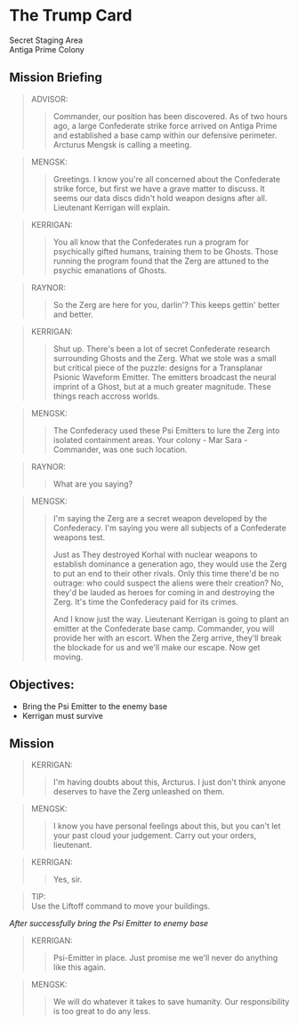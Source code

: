 # The Trump Card

Secret Staging Area  
Antiga Prime Colony

## Mission Briefing

> ADVISOR:
>> Commander, our position has been discovered. As of two hours ago, a large Confederate strike force arrived on Antiga Prime and established a base camp within our defensive perimeter. Arcturus Mengsk is calling a meeting.

> MENGSK:
>> Greetings. I know you're all concerned about the Confederate strike force, but first we have a grave matter to discuss. It seems our data discs didn't hold weapon designs after all. Lieutenant Kerrigan will explain.

> KERRIGAN:
>> You all know that the Confederates run a program for psychically gifted humans, training them to be Ghosts. Those running the program found that the Zerg are attuned to the psychic emanations of Ghosts.

> RAYNOR:
>> So the Zerg are here for you, darlin'? This keeps gettin' better and better.

> KERRIGAN:
>> Shut up. There's been a lot of secret Confederate research surrounding Ghosts and the Zerg. What we stole was a small but critical piece of the puzzle: designs for a Transplanar Psionic Waveform Emitter. The emitters broadcast the neural imprint of a Ghost, but at a much greater magnitude. These things reach accross worlds.

> MENGSK:
>> The Confederacy used these Psi Emitters to lure the Zerg into isolated containment areas. Your colony - Mar Sara - Commander, was one such location.

> RAYNOR:
>> What are you saying?

> MENGSK:
>> I'm saying the Zerg are a secret weapon developed by the Confederacy. I'm saying you were all subjects of a Confederate weapons test.
>>
>> Just as They destroyed Korhal with nuclear weapons to establish dominance a generation ago, they would use the Zerg to put an end to their other rivals. Only this time there'd be no outrage: who could suspect the aliens were their creation? No, they'd be lauded as heroes for coming in and destroying the Zerg. It's time the Confederacy paid for its crimes.
>>
>> And I know just the way. Lieutenant Kerrigan is going to plant an emitter at the Confederate base camp. Commander, you will provide her with an escort. When the Zerg arrive, they'll break the blockade for us and we'll make our escape. Now get moving.

## Objectives:

- Bring the Psi Emitter to the enemy base
- Kerrigan must survive

## Mission

> KERRIGAN:
>> I'm having doubts about this, Arcturus. I just don't think anyone deserves to have the Zerg unleashed on them.

> MENGSK:
>> I know you have personal feelings about this, but you can't let your past cloud your judgement. Carry out your orders, lieutenant.

> KERRIGAN:
>> Yes, sir.

> TIP:  
> Use the Liftoff command to move your buildings.

_After successfully bring the Psi Emitter to enemy base_

> KERRIGAN:
>> Psi-Emitter in place. Just promise me we'll never do anything like this again.

> MENGSK:
>> We will do whatever it takes to save humanity. Our responsibility is too great to do any less.